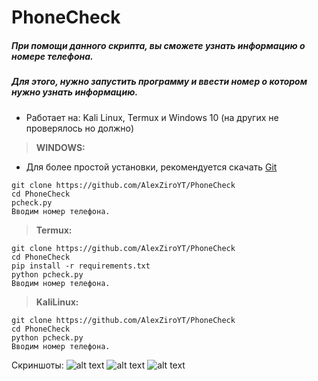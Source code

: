# PhoneCheck

##### При помощи данного скрипта, вы сможете узнать информацию о номере телефона.
##### Для этого, нужно запустить программу и ввести номер о котором нужно узнать информацию.
- Работает на: Kali Linux, Termux и Windows 10 (на других не проверялось но должно)


> **WINDOWS:**

- Для более простой установки, рекомендуется скачать [Git](https://git-scm.com/)
```
git clone https://github.com/AlexZiroYT/PhoneCheck
cd PhoneCheck
pcheck.py
Вводим номер телефона.
```
> **Termux:**
```
git clone https://github.com/AlexZiroYT/PhoneCheck
cd PhoneCheck
pip install -r requirements.txt
python pcheck.py
Вводим номер телефона.
```
> **KaliLinux:**
```
git clone https://github.com/AlexZiroYT/PhoneCheck
cd PhoneCheck
python pcheck.py
Вводим номер телефона.
```
Скриншоты:
![alt text](https://raw.githubusercontent.com/AlexZiroYT/PhoneCheck/kali.png)
![alt text](https://raw.githubusercontent.com/AlexZiroYT/PhoneCheck/win10.png)
![alt text](https://raw.githubusercontent.com/AlexZiroYT/PhoneCheck/termux.png)